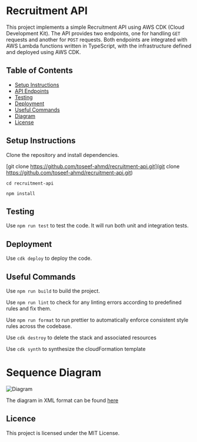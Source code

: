 # Recruitment API

This project implements a simple Recruitment API using AWS CDK (Cloud Development Kit). The API provides two endpoints, one for handling `GET` requests and another for `POST` requests. Both endpoints are integrated with AWS Lambda functions written in TypeScript, with the infrastructure defined and deployed using AWS CDK.

## Table of Contents

- [Setup Instructions](#setup-instructions)
- [API Endpoints](#api-endpoints)
- [Testing](#testing)
- [Deployment](#deployment)
- [Useful Commands](#useful-commands)
- [Diagram](#sequence-diagram)
- [License](#license)


## Setup Instructions
Clone the repository and install dependencies.

[git clone https://github.com/toseef-ahmd/recruitment-api.git](git clone https://github.com/toseef-ahmd/recruitment-api.git)
 
 ``` cd recruitment-api ```

 ``` npm install ```


## Testing
Use ``` npm run test ``` to test the code. It will run both unit and integration tests.

## Deployment
Use ``` cdk deploy ``` to deploy the code.

## Useful Commands

Use ``` npm run build ``` to build the project.

Use ``` npm run lint ``` to check for any linting errors according to predefined rules and fix them. 

Use ``` npm run format ``` to run prettier to automatically enforce consistent style rules across the codebase.

Use ``` cdk destroy ``` to delete the stack and associated resources

Use ``` cdk synth ``` to synthesize the cloudFormation template

# Sequence Diagram
![Diagram](./sequence-diagram/recruitment-api.drawio.png)

The diagram in XML format can be found [here](./sequence-diagram/sequence-diagram.drawio)


## Licence 
This project is licensed under the MIT License.
